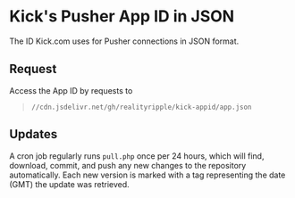 # Kick's Pusher App ID in JSON
The ID Kick.com uses for Pusher connections in JSON format.  

## Request
Access the App ID by requests to  
 > `//cdn.jsdelivr.net/gh/realityripple/kick-appid/app.json`  

## Updates
A cron job regularly runs `pull.php` once per 24 hours, which will find, download, commit, and push any new changes to the repository automatically. Each new version is marked with a tag representing the date (GMT) the update was retrieved.

